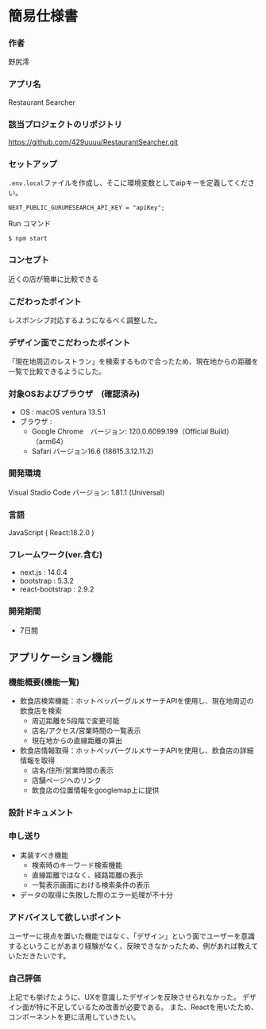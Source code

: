 # 簡易仕様書

### 作者
野尻澪
### アプリ名
Restaurant Searcher

### 該当プロジェクトのリポジトリ
https://github.com/429uuuu/RestaurantSearcher.git

### セットアップ
`.env.local`ファイルを作成し、そこに環境変数としてaipキーを定義してください。
```
NEXT_PUBLIC_GURUMESEARCH_API_KEY = "apiKey";
```

Run コマンド
```
$ npm start
```

### コンセプト
近くの店が簡単に比較できる

### こだわったポイント
レスポンシブ対応するようになるべく調整した。

### デザイン面でこだわったポイント
「現在地周辺のレストラン」を検索するもので合ったため、現在地からの距離を一覧で比較できるようにした。

### 対象OSおよびブラウザ　(確認済み)
- OS : macOS ventura 13.5.1
- ブラウザ : 
  - Google Chrome　バージョン: 120.0.6099.199（Official Build） （arm64）
  - Safari バージョン16.6 (18615.3.12.11.2)

### 開発環境
Visual Stadio Code バージョン: 1.81.1 (Universal)

### 言語
JavaScript ( React:18.2.0 )

### フレームワーク(ver.含む)
- next.js : 14.0.4
- bootstrap : 5.3.2
- react-bootstrap : 2.9.2

### 開発期間
- 7日間

## アプリケーション機能
### 機能概要(機能一覧)
- 飲食店検索機能：ホットペッパーグルメサーチAPIを使用し、現在地周辺の飲食店を検索
  - 周辺距離を5段階で変更可能
  - 店名/アクセス/営業時間の一覧表示
  - 現在地からの直線距離の算出
- 飲食店情報取得：ホットペッパーグルメサーチAPIを使用し、飲食店の詳細情報を取得
  - 店名/住所/営業時間の表示
  - 店舗ページへのリンク
  - 飲食店の位置情報をgooglemap上に提供

### 設計ドキュメント



### 申し送り
- 実装すべき機能
  - 検索時のキーワード検索機能
  - 直線距離ではなく、経路距離の表示 
  - 一覧表示画面における検索条件の表示
- データの取得に失敗した際のエラー処理が不十分


### アドバイスして欲しいポイント
ユーザーに視点を置いた機能ではなく、「デザイン」という面でユーザーを意識するということがあまり経験がなく、反映できなかったため、例があれば教えていただきたいです。


### 自己評価
上記でも挙げたように、UXを意識したデザインを反映させられなかった。
デザイン面が特に不足しているため改善が必要である。
また、Reactを用いたため、コンポーネントを更に活用していきたい。

